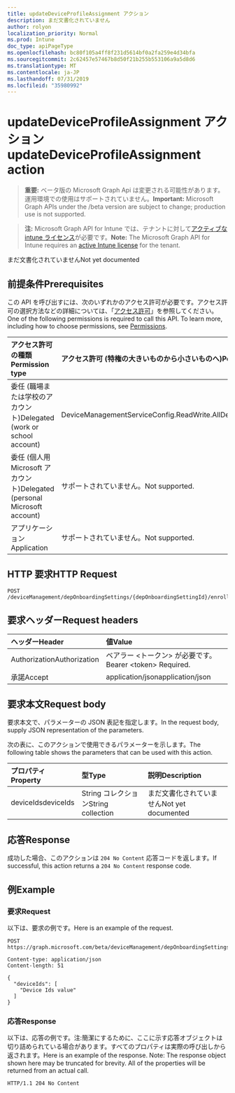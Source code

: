 ```yaml
---
title: updateDeviceProfileAssignment アクション
description: まだ文書化されていません
author: rolyon
localization_priority: Normal
ms.prod: Intune
doc_type: apiPageType
ms.openlocfilehash: bc80f105a4ff8f231d5614bf0a2fa259e4d34bfa
ms.sourcegitcommit: 2c62457e57467b8d50f21b255b553106a9a5d8d6
ms.translationtype: MT
ms.contentlocale: ja-JP
ms.lasthandoff: 07/31/2019
ms.locfileid: "35980992"
---
```

# <a name="updatedeviceprofileassignment-action"></a><span data-ttu-id="132ba-103">updateDeviceProfileAssignment アクション</span><span class="sxs-lookup"><span data-stu-id="132ba-103">updateDeviceProfileAssignment action</span></span>

> <span data-ttu-id="132ba-104">**重要:** ベータ版の Microsoft Graph Api は変更される可能性があります。運用環境での使用はサポートされていません。</span><span class="sxs-lookup"><span data-stu-id="132ba-104">**Important:** Microsoft Graph APIs under the /beta version are subject to change; production use is not supported.</span></span>

> <span data-ttu-id="132ba-105">**注:** Microsoft Graph API for Intune では、テナントに対して[アクティブな intune ライセンス](https://go.microsoft.com/fwlink/?linkid=839381)が必要です。</span><span class="sxs-lookup"><span data-stu-id="132ba-105">**Note:** The Microsoft Graph API for Intune requires an [active Intune license](https://go.microsoft.com/fwlink/?linkid=839381) for the tenant.</span></span>

<span data-ttu-id="132ba-106">まだ文書化されていません</span><span class="sxs-lookup"><span data-stu-id="132ba-106">Not yet documented</span></span>

## <a name="prerequisites"></a><span data-ttu-id="132ba-107">前提条件</span><span class="sxs-lookup"><span data-stu-id="132ba-107">Prerequisites</span></span>
<span data-ttu-id="132ba-p101">この API を呼び出すには、次のいずれかのアクセス許可が必要です。アクセス許可の選択方法などの詳細については、「[アクセス許可](/graph/permissions-reference)」を参照してください。</span><span class="sxs-lookup"><span data-stu-id="132ba-p101">One of the following permissions is required to call this API. To learn more, including how to choose permissions, see [Permissions](/graph/permissions-reference).</span></span>

|<span data-ttu-id="132ba-110">アクセス許可の種類</span><span class="sxs-lookup"><span data-stu-id="132ba-110">Permission type</span></span>|<span data-ttu-id="132ba-111">アクセス許可 (特権の大きいものから小さいものへ)</span><span class="sxs-lookup"><span data-stu-id="132ba-111">Permissions (from most to least privileged)</span></span>|
|:---|:---|
|<span data-ttu-id="132ba-112">委任 (職場または学校のアカウント)</span><span class="sxs-lookup"><span data-stu-id="132ba-112">Delegated (work or school account)</span></span>|<span data-ttu-id="132ba-113">DeviceManagementServiceConfig.ReadWrite.All</span><span class="sxs-lookup"><span data-stu-id="132ba-113">DeviceManagementServiceConfig.ReadWrite.All</span></span>|
|<span data-ttu-id="132ba-114">委任 (個人用 Microsoft アカウント)</span><span class="sxs-lookup"><span data-stu-id="132ba-114">Delegated (personal Microsoft account)</span></span>|<span data-ttu-id="132ba-115">サポートされていません。</span><span class="sxs-lookup"><span data-stu-id="132ba-115">Not supported.</span></span>|
|<span data-ttu-id="132ba-116">アプリケーション</span><span class="sxs-lookup"><span data-stu-id="132ba-116">Application</span></span>|<span data-ttu-id="132ba-117">サポートされていません。</span><span class="sxs-lookup"><span data-stu-id="132ba-117">Not supported.</span></span>|

## <a name="http-request"></a><span data-ttu-id="132ba-118">HTTP 要求</span><span class="sxs-lookup"><span data-stu-id="132ba-118">HTTP Request</span></span>
<!-- {
  "blockType": "ignored"
}
-->
``` http
POST /deviceManagement/depOnboardingSettings/{depOnboardingSettingId}/enrollmentProfiles/{enrollmentProfileId}/updateDeviceProfileAssignment
```

## <a name="request-headers"></a><span data-ttu-id="132ba-119">要求ヘッダー</span><span class="sxs-lookup"><span data-stu-id="132ba-119">Request headers</span></span>
|<span data-ttu-id="132ba-120">ヘッダー</span><span class="sxs-lookup"><span data-stu-id="132ba-120">Header</span></span>|<span data-ttu-id="132ba-121">値</span><span class="sxs-lookup"><span data-stu-id="132ba-121">Value</span></span>|
|:---|:---|
|<span data-ttu-id="132ba-122">Authorization</span><span class="sxs-lookup"><span data-stu-id="132ba-122">Authorization</span></span>|<span data-ttu-id="132ba-123">ベアラー &lt;トークン&gt; が必要です。</span><span class="sxs-lookup"><span data-stu-id="132ba-123">Bearer &lt;token&gt; Required.</span></span>|
|<span data-ttu-id="132ba-124">承諾</span><span class="sxs-lookup"><span data-stu-id="132ba-124">Accept</span></span>|<span data-ttu-id="132ba-125">application/json</span><span class="sxs-lookup"><span data-stu-id="132ba-125">application/json</span></span>|

## <a name="request-body"></a><span data-ttu-id="132ba-126">要求本文</span><span class="sxs-lookup"><span data-stu-id="132ba-126">Request body</span></span>
<span data-ttu-id="132ba-127">要求本文で、パラメーターの JSON 表記を指定します。</span><span class="sxs-lookup"><span data-stu-id="132ba-127">In the request body, supply JSON representation of the parameters.</span></span>

<span data-ttu-id="132ba-128">次の表に、このアクションで使用できるパラメーターを示します。</span><span class="sxs-lookup"><span data-stu-id="132ba-128">The following table shows the parameters that can be used with this action.</span></span>

|<span data-ttu-id="132ba-129">プロパティ</span><span class="sxs-lookup"><span data-stu-id="132ba-129">Property</span></span>|<span data-ttu-id="132ba-130">型</span><span class="sxs-lookup"><span data-stu-id="132ba-130">Type</span></span>|<span data-ttu-id="132ba-131">説明</span><span class="sxs-lookup"><span data-stu-id="132ba-131">Description</span></span>|
|:---|:---|:---|
|<span data-ttu-id="132ba-132">deviceIds</span><span class="sxs-lookup"><span data-stu-id="132ba-132">deviceIds</span></span>|<span data-ttu-id="132ba-133">String コレクション</span><span class="sxs-lookup"><span data-stu-id="132ba-133">String collection</span></span>|<span data-ttu-id="132ba-134">まだ文書化されていません</span><span class="sxs-lookup"><span data-stu-id="132ba-134">Not yet documented</span></span>|



## <a name="response"></a><span data-ttu-id="132ba-135">応答</span><span class="sxs-lookup"><span data-stu-id="132ba-135">Response</span></span>
<span data-ttu-id="132ba-136">成功した場合、このアクションは `204 No Content` 応答コードを返します。</span><span class="sxs-lookup"><span data-stu-id="132ba-136">If successful, this action returns a `204 No Content` response code.</span></span>

## <a name="example"></a><span data-ttu-id="132ba-137">例</span><span class="sxs-lookup"><span data-stu-id="132ba-137">Example</span></span>

### <a name="request"></a><span data-ttu-id="132ba-138">要求</span><span class="sxs-lookup"><span data-stu-id="132ba-138">Request</span></span>
<span data-ttu-id="132ba-139">以下は、要求の例です。</span><span class="sxs-lookup"><span data-stu-id="132ba-139">Here is an example of the request.</span></span>
``` http
POST https://graph.microsoft.com/beta/deviceManagement/depOnboardingSettings/{depOnboardingSettingId}/enrollmentProfiles/{enrollmentProfileId}/updateDeviceProfileAssignment

Content-type: application/json
Content-length: 51

{
  "deviceIds": [
    "Device Ids value"
  ]
}
```

### <a name="response"></a><span data-ttu-id="132ba-140">応答</span><span class="sxs-lookup"><span data-stu-id="132ba-140">Response</span></span>
<span data-ttu-id="132ba-p102">以下は、応答の例です。注:簡潔にするために、ここに示す応答オブジェクトは切り詰められている場合があります。すべてのプロパティは実際の呼び出しから返されます。</span><span class="sxs-lookup"><span data-stu-id="132ba-p102">Here is an example of the response. Note: The response object shown here may be truncated for brevity. All of the properties will be returned from an actual call.</span></span>
``` http
HTTP/1.1 204 No Content
```





